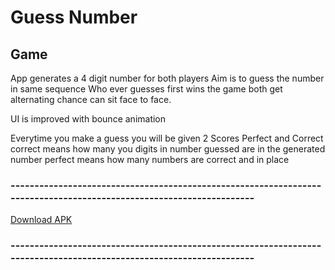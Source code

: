 # Guess Number

## Game
App generates a 4 digit number for both players
Aim is to guess the number in same sequence
Who ever guesses first wins the game
both get alternating chance can sit face to face.

UI is improved with bounce animation

Everytime you make a guess you will be given 2 Scores
Perfect and Correct
correct means how many you digits in number guessed are in the generated number
perfect means how many numbers are correct and in place

### --------------------------------------------------------------------------------------------------------------------
[Download APK](./APKs/apk.apk)
### --------------------------------------------------------------------------------------------------------------------